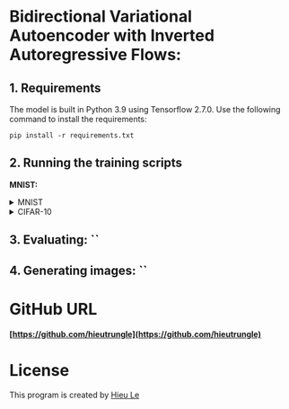 # Bidirectional Variational Autoencoder with Inverted Autoregressive Flows:



## 1. Requirements
The model is built in Python 3.9 using Tensorflow 2.7.0. Use the following command to install the requirements:
```
pip install -r requirements.txt
``` 


## 2. Running the training scripts

**MNIST:**

<details><summary>MNIST</summary>

```shell script
python ../BiVAE/main.py --use_se --num_initial_channel 16 --num_process_blocks 2 \
    --num_preprocess_cells 1 --num_postprocess_cells 1 --num_cell_per_group_enc 1 \
    --num_cell_per_group_dec 1 --num_groups_per_scale 1 --num_scales 2 --batch_size 256 \
    --learning_rate 0.001 --learning_rate_min 0.000005 --epochs 100 \
    --model_path ./model_output/mnist_iaf
```
</details>

<details><summary>CIFAR-10</summary>

**CESM:**

```shell script
python ../BiVAE/main.py --use_se --num_initial_channel 16 --num_process_blocks 3 \
    --num_preprocess_cells 1 --num_postprocess_cells 1 --num_cell_per_group_enc 1 \
    --num_cell_per_group_dec 1 --num_groups_per_scale 1 --num_scales 2 --batch_size 128 \
    --learning_rate 0.001 --learning_rate_min 0.000005 --epochs 200 \
    --model_path ./model_output/cesm_iaf_groups1_scales3 --data_path ../BiVAE/data --dataset cesm \
    --tile_size 64
```
</details>

## 3. Evaluating: ``

## 4. Generating images: ``


# GitHub URL
**[https://github.com/hieutrungle](https://github.com/hieutrungle)**

# License
This program is created by [Hieu Le](https://github.com/hietrungle)